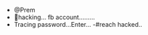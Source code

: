 - @Prem
- 👀hacking...
<void main >fb account......... 
- Tracing password...Enter... 
-#reach hacked..

<!---alpha --ALPHA
Premhack/Premhack`README.md->hack.fbaccount.
Commanding(x-y) 
Hacking........ 
Successful..password... =loading.. 
(%d%d) "d... &x-y"

